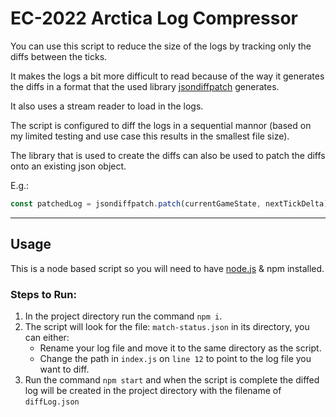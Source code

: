 # EC-2022 Arctica Log Compressor

You can use this script to reduce the size of the logs by tracking only the diffs between the ticks.

It makes the logs a bit more difficult to read because of the way it generates the diffs in a format that the used library [jsondiffpatch](http://badge.fury.io/js/jsondiffpatch) generates.

It also uses a stream reader to load in the logs.

The script is configured to diff the logs in a sequential mannor (based on my limited testing and use case this results in the smallest file size).

The library that is used to create the diffs can also be used to patch the diffs onto an existing json object.

E.g.:
```js
const patchedLog = jsondiffpatch.patch(currentGameState, nextTickDelta);
```
<hr>

## Usage

This is a node based script so you will need to have [node.js](https://nodejs.dev/en/) & npm installed.

### Steps to Run:
1. In the project directory run the command `npm i`.
1. The script will look for the file: `match-status.json` in its directory, you can either:
    * Rename your log file and move it to the same directory as the script.
    * Change the path in `index.js` on `line 12` to point to the log file you want to diff.
1. Run the command `npm start` and when the script is complete the diffed log will be created in the project directory with the filename of `diffLog.json`

